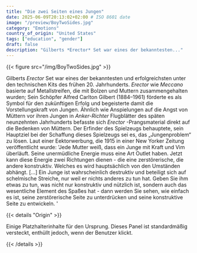 ```yaml
---
title: "Die zwei Seiten eines Jungen"
date: 2025-06-09T20:13:02+02:00 # ISO 8601 date
image: "/preview/BoyTwoSides.jpg"
category: "Emotions"
country_of_origin: "United States"
tags: ["education", "gender"]
draft: false
description: "Gilberts *Erector* Set war eines der bekanntesten..."
---
```




{{< figure src="/img/BoyTwoSides.jpg" >}}

Gilberts *Erector* Set war eines der bekanntesten und erfolgreichsten unter den technischen Kits des frühen 20. Jahrhunderts. *Erector* wie *Meccano* basierte auf Metallstreifen, die mit Bolzen und Muttern zusammengehalten wurden; Sein Schöpfer Alfred Carlton Gilbert (1884–1961) förderte es als Symbol für den zukünftigen Erfolg und begeisterte damit die Vorstellungskraft von Jungen. Ähnlich wie Anspielungen auf die Angst von Müttern vor ihren Jungen in *Anker-Richter* Flugblätter des späten neunzehnten Jahrhunderts befasste sich *Erector* -Prangsmaterial direkt auf die Bedenken von Müttern. Der Erfinder des Spielzeugs behauptete, sein Hauptziel bei der Schaffung dieses Spielzeugs sei es, das „Jungenproblem“ zu lösen. Laut einer Eektorwerbung, die 1915 in einer New Yorker Zeitung veröffentlicht wurde:
'Jede Mutter weiß, dass ein Junge mit Kraft und Vim überläuft. Seine unermüdliche Energie muss eine Art Outlet haben. Jetzt kann diese Energie zwei Richtungen dienen - die eine zerstörerische, die andere konstruktiv. Welches es wird hauptsächlich von den Umständen abhängt. […] Ein Junge ist wahrscheinlich destruktiv und beteiligt sich auf schelmische Streiche, nur weil er nichts anderes zu tun hat. Geben Sie ihm etwas zu tun, was nicht nur konstruktiv und nützlich ist, sondern auch das wesentliche Element des Spaßes hat - dann werden Sie sehen, wie einfach es ist, seine zerstörerische Seite zu unterdrücken und seine konstruktive Seite zu entwickeln. '

{{< details "Origin" >}}

Einige Platzhalterinhalte für den Ursprung. Dieses Panel ist standardmäßig versteckt, enthüllt jedoch, wenn der Benutzer klickt.

{{< /details >}}

